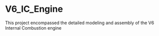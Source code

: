 # V6_IC_Engine
This project encompassed the detailed modeling and assembly of the V6 Internal Combustion engine
